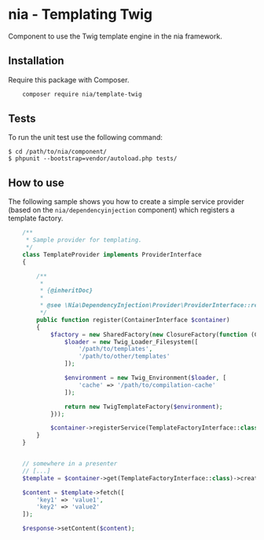 # nia - Templating Twig

Component to use the Twig template engine in the nia framework.

## Installation

Require this package with Composer.

```bash
	composer require nia/template-twig
```

## Tests
To run the unit test use the following command:

    $ cd /path/to/nia/component/
    $ phpunit --bootstrap=vendor/autoload.php tests/

## How to use
The following sample shows you how to create a simple service provider (based on the `nia/dependencyinjection` component) which registers a template factory.

```php
	/**
	 * Sample provider for templating.
	 */
	class TemplateProvider implements ProviderInterface
	{

	    /**
	     *
	     * {@inheritDoc}
	     *
	     * @see \Nia\DependencyInjection\Provider\ProviderInterface::register()
	     */
	    public function register(ContainerInterface $container)
	    {
	        $factory = new SharedFactory(new ClosureFactory(function (ContainerInterface $container) {
	            $loader = new Twig_Loader_Filesystem([
	                '/path/to/templates',
	                '/path/to/other/templates'
	            ]);

	            $environment = new Twig_Environment($loader, [
	                'cache' => '/path/to/compilation-cache'
	            ]);

	            return new TwigTemplateFactory($environment);
	        }));

	        $container->registerService(TemplateFactoryInterface::class, $factory);
	    }
	}


	// somewhere in a presenter
	// [...]
	$template = $container->get(TemplateFactoryInterface::class)->create('index.html');

	$content = $template->fetch([
	    'key1' => 'value1',
	    'key2' => 'value2'
	]);

	$response->setContent($content);

```

